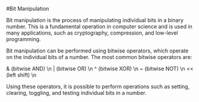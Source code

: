 #Bit Manipulation

Bit manipulation is the process of manipulating individual bits in a binary number. This is a fundamental operation in computer science and is used in many applications, such as cryptography, compression, and low-level programming.

Bit manipulation can be performed using bitwise operators, which operate on the individual bits of a number. The most common bitwise operators are:

& (bitwise AND) \n
| (bitwise OR) \n
^ (bitwise XOR) \n
~ (bitwise NOT) \n
<< (left shift) \n

Using these operators, it is possible to perform operations such as setting, clearing, toggling, and testing individual bits in a number.
